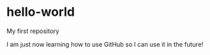 # hello-world
My first repository

I am just now learning how to use GitHub so I can use it in the future!
